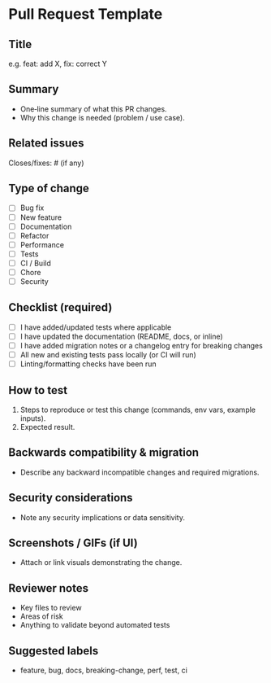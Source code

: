 # Pull Request Template

## Title
<!-- Use a short, imperative title. Optionally prefix with feat|fix|docs|chore|refactor|perf|test|ci -->
e.g. feat: add X, fix: correct Y

## Summary
- One‑line summary of what this PR changes.
- Why this change is needed (problem / use case).

## Related issues
Closes/fixes: # (if any)

## Type of change
- [ ] Bug fix
- [ ] New feature
- [ ] Documentation
- [ ] Refactor
- [ ] Performance
- [ ] Tests
- [ ] CI / Build
- [ ] Chore
- [ ] Security

## Checklist (required)
- [ ] I have added/updated tests where applicable
- [ ] I have updated the documentation (README, docs, or inline)
- [ ] I have added migration notes or a changelog entry for breaking changes
- [ ] All new and existing tests pass locally (or CI will run)
- [ ] Linting/formatting checks have been run

## How to test
1. Steps to reproduce or test this change (commands, env vars, example inputs).
2. Expected result.

## Backwards compatibility & migration
- Describe any backward incompatible changes and required migrations.

## Security considerations
- Note any security implications or data sensitivity.

## Screenshots / GIFs (if UI)
- Attach or link visuals demonstrating the change.

## Reviewer notes
- Key files to review
- Areas of risk
- Anything to validate beyond automated tests

## Suggested labels
- feature, bug, docs, breaking-change, perf, test, ci

<!-- Keep PRs atomic and focused. Large changes may be split into multiple PRs. -->
